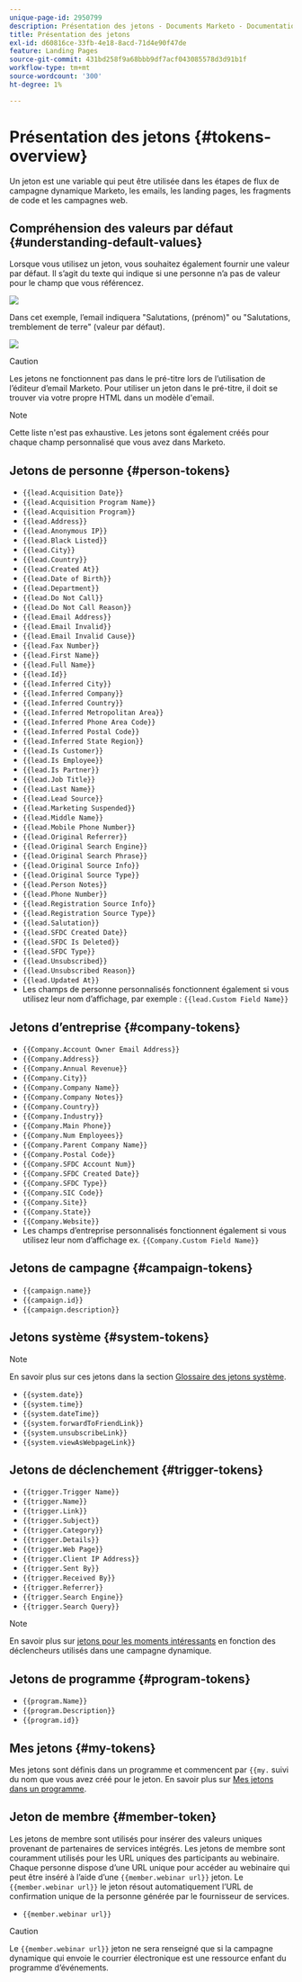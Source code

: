 ```yaml
---
unique-page-id: 2950799
description: Présentation des jetons - Documents Marketo - Documentation du produit
title: Présentation des jetons
exl-id: d60816ce-33fb-4e18-8acd-71d4e90f47de
feature: Landing Pages
source-git-commit: 431bd258f9a68bbb9df7acf043085578d3d91b1f
workflow-type: tm+mt
source-wordcount: '300'
ht-degree: 1%

---
```


# Présentation des jetons {#tokens-overview}

Un jeton est une variable qui peut être utilisée dans les étapes de flux de campagne dynamique Marketo, les emails, les landing pages, les fragments de code et les campagnes web.

## Compréhension des valeurs par défaut {#understanding-default-values}

Lorsque vous utilisez un jeton, vous souhaitez également fournir une valeur par défaut. Il s’agit du texte qui indique si une personne n’a pas de valeur pour le champ que vous référencez.

![](assets/image2014-12-2-13-3a16-3a48.png)

Dans cet exemple, l’email indiquera &quot;Salutations, (prénom)&quot; ou &quot;Salutations, tremblement de terre&quot; (valeur par défaut).

![](assets/two.png)

>[!CAUTION]
>
>Les jetons ne fonctionnent pas dans le pré-titre lors de l’utilisation de l’éditeur d’email Marketo. Pour utiliser un jeton dans le pré-titre, il doit se trouver via votre propre HTML dans un modèle d&#39;email.

>[!NOTE]
>
>Cette liste n&#39;est pas exhaustive. Les jetons sont également créés pour chaque champ personnalisé que vous avez dans Marketo.

## Jetons de personne {#person-tokens}

* `{{lead.Acquisition Date}}`
* `{{lead.Acquisition Program Name}}`
* `{{lead.Acquisition Program}}`
* `{{lead.Address}}`
* `{{lead.Anonymous IP}}`
* `{{lead.Black Listed}}`
* `{{lead.City}}`
* `{{lead.Country}}`
* `{{lead.Created At}}`
* `{{lead.Date of Birth}}`
* `{{lead.Department}}`
* `{{lead.Do Not Call}}`
* `{{lead.Do Not Call Reason}}`
* `{{lead.Email Address}}`
* `{{lead.Email Invalid}}`
* `{{lead.Email Invalid Cause}}`
* `{{lead.Fax Number}}`
* `{{lead.First Name}}`
* `{{lead.Full Name}}`
* `{{lead.Id}}`
* `{{lead.Inferred City}}`
* `{{lead.Inferred Company}}`
* `{{lead.Inferred Country}}`
* `{{lead.Inferred Metropolitan Area}}`
* `{{lead.Inferred Phone Area Code}}`
* `{{lead.Inferred Postal Code}}`
* `{{lead.Inferred State Region}}`
* `{{lead.Is Customer}}`
* `{{lead.Is Employee}}`
* `{{lead.Is Partner}}`
* `{{lead.Job Title}}`
* `{{lead.Last Name}}`
* `{{lead.Lead Source}}`
* `{{lead.Marketing Suspended}}`
* `{{lead.Middle Name}}`
* `{{lead.Mobile Phone Number}}`
* `{{lead.Original Referrer}}`
* `{{lead.Original Search Engine}}`
* `{{lead.Original Search Phrase}}`
* `{{lead.Original Source Info}}`
* `{{lead.Original Source Type}}`
* `{{lead.Person Notes}}`
* `{{lead.Phone Number}}`
* `{{lead.Registration Source Info}}`
* `{{lead.Registration Source Type}}`
* `{{lead.Salutation}}`
* `{{lead.SFDC Created Date}}`
* `{{lead.SFDC Is Deleted}}`
* `{{lead.SFDC Type}}`
* `{{lead.Unsubscribed}}`
* `{{lead.Unsubscribed Reason}}`
* `{{lead.Updated At}}`
* Les champs de personne personnalisés fonctionnent également si vous utilisez leur nom d’affichage, par exemple : `{{lead.Custom Field Name}}`

## Jetons d’entreprise {#company-tokens}

* `{{Company.Account Owner Email Address}}`
* `{{Company.Address}}`
* `{{Company.Annual Revenue}}`
* `{{Company.City}}`
* `{{Company.Company Name}}`
* `{{Company.Company Notes}}`
* `{{Company.Country}}`
* `{{Company.Industry}}`
* `{{Company.Main Phone}}`
* `{{Company.Num Employees}}`
* `{{Company.Parent Company Name}}`
* `{{Company.Postal Code}}`
* `{{Company.SFDC Account Num}}`
* `{{Company.SFDC Created Date}}`
* `{{Company.SFDC Type}}`
* `{{Company.SIC Code}}`
* `{{Company.Site}}`
* `{{Company.State}}`
* `{{Company.Website}}`
* Les champs d’entreprise personnalisés fonctionnent également si vous utilisez leur nom d’affichage ex. `{{Company.Custom Field Name}}`

## Jetons de campagne {#campaign-tokens}

* `{{campaign.name}}`
* `{{campaign.id}}`
* `{{campaign.description}}`

## Jetons système {#system-tokens}

>[!NOTE]
>
>En savoir plus sur ces jetons dans la section [Glossaire des jetons système](/help/marketo/product-docs/email-marketing/general/using-tokens/system-tokens-glossary.md).

* `{{system.date}}`
* `{{system.time}}`
* `{{system.dateTime}}`
* `{{system.forwardToFriendLink}}`
* `{{system.unsubscribeLink}}`
* `{{system.viewAsWebpageLink}}`

## Jetons de déclenchement {#trigger-tokens}

* `{{trigger.Trigger Name}}`
* `{{trigger.Name}}`
* `{{trigger.Link}}`
* `{{trigger.Subject}}`
* `{{trigger.Category}}`
* `{{trigger.Details}}`
* `{{trigger.Web Page}}`
* `{{trigger.Client IP Address}}`
* `{{trigger.Sent By}}`
* `{{trigger.Received By}}`
* `{{trigger.Referrer}}`
* `{{trigger.Search Engine}}`
* `{{trigger.Search Query}}`

>[!NOTE]
>
>En savoir plus sur [jetons pour les moments intéressants](/help/marketo/product-docs/marketo-sales-insight/msi-for-salesforce/features/tabs-in-the-msi-panel/interesting-moments/trigger-tokens-for-interesting-moments.md) en fonction des déclencheurs utilisés dans une campagne dynamique.

## Jetons de programme {#program-tokens}

* `{{program.Name}}`
* `{{program.Description}}`
* `{{program.id}}`

## Mes jetons {#my-tokens}

Mes jetons sont définis dans un programme et commencent par `{{my.` suivi du nom que vous avez créé pour le jeton. En savoir plus sur [Mes jetons dans un programme](/help/marketo/product-docs/core-marketo-concepts/programs/tokens/understanding-my-tokens-in-a-program.md).

## Jeton de membre {#member-token}

Les jetons de membre sont utilisés pour insérer des valeurs uniques provenant de partenaires de services intégrés. Les jetons de membre sont couramment utilisés pour les URL uniques des participants au webinaire. Chaque personne dispose d’une URL unique pour accéder au webinaire qui peut être inséré à l’aide d’une `{{member.webinar url}}` jeton. Le `{{member.webinar url}}` le jeton résout automatiquement l’URL de confirmation unique de la personne générée par le fournisseur de services.

* `{{member.webinar url}}`

>[!CAUTION]
>
>Le `{{member.webinar url}}` jeton ne sera renseigné que si la campagne dynamique qui envoie le courrier électronique est une ressource enfant du programme d’événements.
